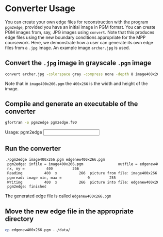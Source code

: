 # Converter Usage

You can create your own edge files for reconstruction with the program `pgm2edge`, provided you have an initial image in PGM format. You can create PGM images from, say, JPG images using `convert`. Note that this produces edge files using the new boundary conditions appropriate for the MPP coursework. Here, we demonstrate how a user can generate its own edge files from a `.jpg` image. An example image `archer.jpg` is used.

## Convert the `.jpg` image in grayscale `.pgm` image

```sh
convert archer.jpg -colorspace gray -compress none -depth 8 image400x266.pgm 
```

Note that in `image400x266.pgm` the `400x266` is the width and height of the image.

## Compile and generate an executable of the converter

```sh
gfortran -o pgm2edge pgm2edge.f90
```
Usage: pgm2edge <input image file> <output edge file>

## Run the converter

```sh
./pgm2edge image400x266.pgm edgenew400x266.pgm
 pgm2edge: infile = image400x266.pgm                outfile = edgenew400x266.pgm                 
 nx, ny =          400         266
 Reading          400  x          266  picture from file: image400x266.pgm                
 pgmread: image min, max =            0         255
 Writing          400  x          266  picture into file: edgenew400x266.pgm                 
 pgm2edge: finished
```

The generated edge file is called `edgenew400x266.pgm`

## Move the new edge file in the appropriate directory
```sh
cp edgenew400x266.pgm ../data/
```
